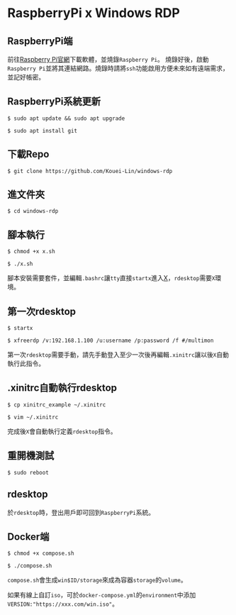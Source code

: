 # RaspberryPi x Windows RDP

## RaspberryPi端
前往[Raspberry Pi官網](https://www.raspberrypi.com/software/)下載軟體，並燒錄`Raspberry Pi`。
燒錄好後，啟動`Raspberry Pi`並將其連結網路。燒錄時請將`ssh`功能啟用方便未來如有遠端需求，並記好帳密。

## RaspberryPi系統更新
`$ sudo apt update && sudo apt upgrade`

`$ sudo apt install git`

## 下載Repo
`$ git clone https://github.com/Kouei-Lin/windows-rdp`

## 進文件夾
`$ cd windows-rdp`

## 腳本執行
`$ chmod +x x.sh`

`$ ./x.sh`

腳本安裝需要套件，並編輯`.bashrc`讓`tty`直接`startx`進入[X](https://en.wikipedia.org/wiki/X_Window_System)，`rdesktop`需要`X`環境。

## 第一次rdesktop
`$ startx`

`$ xfreerdp /v:192.168.1.100 /u:username /p:password /f #/multimon`

第一次`rdesktop`需要手動，請先手動登入至少一次後再編輯`.xinitrc`讓以後`X`自動執行此指令。

## .xinitrc自動執行rdesktop
`$ cp xinitrc_example ~/.xinitrc`

`$ vim ~/.xinitrc`

完成後`X`會自動執行定義`rdesktop`指令。

## 重開機測試
`$ sudo reboot`

## rdesktop
於`rdesktop`時，登出用戶即可回到`RaspberryPi`系統。

## Docker端
`$ chmod +x compose.sh`

`$ ./compose.sh`

`compose.sh`會生成`win$ID/storage`來成為容器`storage`的`volume`。

如果有線上自訂`iso`，可於`docker-compose.yml`的`environment`中添加`VERSION:"https://xxx.com/win.iso"`。
